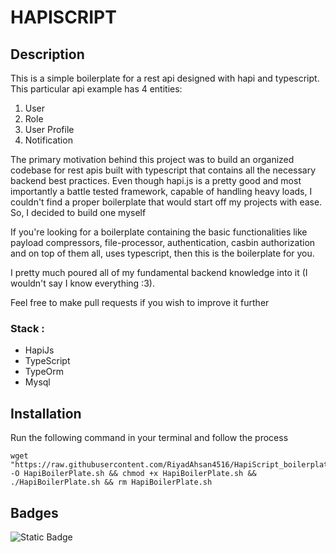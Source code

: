 # HAPISCRIPT

## Description

This is a simple boilerplate for a rest api designed with hapi and typescript. This particular api example has 4 entities:
1. User
2. Role
3. User Profile
4. Notification

The primary motivation behind this project was to build an organized codebase for rest apis built with typescript that contains
all the necessary backend best practices. Even though hapi.js is a pretty good and most importantly a battle tested framework, capable
of handling heavy loads, I couldn't find a proper boilerplate that would start off my projects with ease. So, I decided to build one myself

If you're looking for a boilerplate containing the basic functionalities like payload compressors, file-processor, authentication, casbin
authorization and on top of them all, uses typescript, then this is the boilerplate for you.

I pretty much poured all of my fundamental backend knowledge into it (I wouldn't say I know everything :3).

Feel free to make pull requests if you wish to improve it further

### Stack :
* HapiJs
* TypeScript
* TypeOrm
* Mysql

## Installation

Run the following command in your terminal and follow the process

    wget "https://raw.githubusercontent.com/RiyadAhsan4516/HapiScript_boilerplate/main/HapiBoilerPlate" -O HapiBoilerPlate.sh && chmod +x HapiBoilerPlate.sh && ./HapiBoilerPlate.sh && rm HapiBoilerPlate.sh


## Badges

![Static Badge](https://img.shields.io/badge/TypeScript-100%25-blue)



